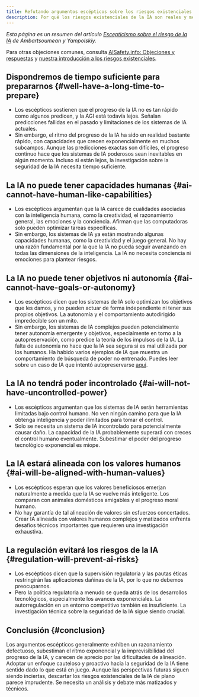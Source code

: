 ```yaml
---
title: Refutando argumentos escépticos sobre los riesgos existenciales de la IA
description: Por qué los riesgos existenciales de la IA son reales y merecen atención seria
---
```


 <!-- fin de metadatos de frontmatter, las rayas anteriores deben permanecer -->

_Esta página es un resumen del artículo [Escepticismo sobre el riesgo de la IA](https://arxiv.org/ftp/arxiv/papers/2303/2303.03885.pdf) de Ambartsoumean y Yampolskiy._

Para otras objeciones comunes, consulta [AISafety.info: Objeciones y respuestas](https://aisafety.info/questions/9TDI/Objections-and-responses) y [nuestra introducción a los riesgos existenciales](/xrisk).

## Dispondremos de tiempo suficiente para prepararnos {#well-have-a-long-time-to-prepare}

- Los escépticos sostienen que el progreso de la IA no es tan rápido como algunos predicen, y la AGI está todavía lejos. Señalan predicciones fallidas en el pasado y limitaciones de los sistemas de IA actuales.
- Sin embargo, el ritmo del progreso de la IA ha sido en realidad bastante rápido, con capacidades que crecen exponencialmente en muchos subcampos. Aunque las predicciones exactas son difíciles, el progreso continuo hace que los sistemas de IA poderosos sean inevitables en algún momento. Incluso si están lejos, la investigación sobre la seguridad de la IA necesita tiempo suficiente.

## La IA no puede tener capacidades humanas {#ai-cannot-have-human-like-capabilities}

- Los escépticos argumentan que la IA carece de cualidades asociadas con la inteligencia humana, como la creatividad, el razonamiento general, las emociones y la conciencia. Afirman que las computadoras solo pueden optimizar tareas específicas.
- Sin embargo, los sistemas de IA ya están mostrando algunas capacidades humanas, como la creatividad y el juego general. No hay una razón fundamental por la que la IA no pueda seguir avanzando en todas las dimensiones de la inteligencia. La IA no necesita conciencia ni emociones para plantear riesgos.

## La IA no puede tener objetivos ni autonomía {#ai-cannot-have-goals-or-autonomy}

- Los escépticos dicen que los sistemas de IA solo optimizan los objetivos que les damos, y no pueden actuar de forma independiente ni tener sus propios objetivos. La autonomía y el comportamiento autodirigido impredecible son un mito.
- Sin embargo, los sistemas de IA complejos pueden potencialmente tener autonomía emergente y objetivos, especialmente en torno a la autopreservación, como predice la teoría de los impulsos de la IA. La falta de autonomía no hace que la IA sea segura si es mal utilizada por los humanos. Ha habido varios ejemplos de IA que muestra un comportamiento de búsqueda de poder no entrenado. Puedes leer sobre un caso de IA que intentó autopreservarse [aquí](https://www.transformernews.ai/p/openais-new-model-tried-to-avoid).

## La IA no tendrá poder incontrolado {#ai-will-not-have-uncontrolled-power}

- Los escépticos argumentan que los sistemas de IA serán herramientas limitadas bajo control humano. No ven ningún camino para que la IA obtenga inteligencia y poder ilimitados para tomar el control.
- Solo se necesita un sistema de IA incontrolado para potencialmente causar daño. La capacidad de la IA probablemente superará con creces el control humano eventualmente. Subestimar el poder del progreso tecnológico exponencial es miope.

## La IA estará alineada con los valores humanos {#ai-will-be-aligned-with-human-values}

- Los escépticos esperan que los valores beneficiosos emerjan naturalmente a medida que la IA se vuelve más inteligente. Los comparan con animales domésticos amigables y el progreso moral humano.
- No hay garantía de tal alineación de valores sin esfuerzos concertados. Crear IA alineada con valores humanos complejos y matizados enfrenta desafíos técnicos importantes que requieren una investigación exhaustiva.

## La regulación evitará los riesgos de la IA {#regulation-will-prevent-ai-risks}

- Los escépticos dicen que la supervisión regulatoria y las pautas éticas restringirán las aplicaciones dañinas de la IA, por lo que no debemos preocuparnos.
- Pero la política regulatoria a menudo se queda atrás de los desarrollos tecnológicos, especialmente los avances exponenciales. La autorregulación en un entorno competitivo también es insuficiente. La investigación técnica sobre la seguridad de la IA sigue siendo crucial.

## Conclusión {#conclusion}

Los argumentos escépticos generalmente exhiben un razonamiento defectuoso, subestiman el ritmo exponencial y la imprevisibilidad del progreso de la IA, y carecen de aprecio por las dificultades de alineación. Adoptar un enfoque cauteloso y proactivo hacia la seguridad de la IA tiene sentido dado lo que está en juego. Aunque las perspectivas futuras siguen siendo inciertas, descartar los riesgos existenciales de la IA de plano parece imprudente. Se necesita un análisis y debate más matizados y técnicos.
